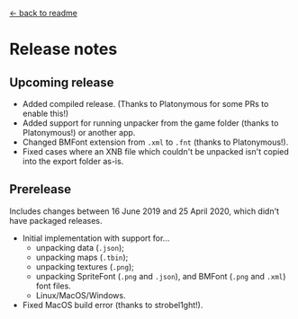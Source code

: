 [← back to readme](README.md)

# Release notes
## Upcoming release
* Added compiled release. (Thanks to Platonymous for some PRs to enable this!)
* Added support for running unpacker from the game folder (thanks to Platonymous!) or another app.
* Changed BMFont extension from `.xml` to `.fnt` (thanks to Platonymous!).
* Fixed cases where an XNB file which couldn't be unpacked isn't copied into the export folder as-is.

## Prerelease
Includes changes between 16 June 2019 and 25 April 2020, which didn't have packaged releases.

* Initial implementation with support for...
  * unpacking data (`.json`);
  * unpacking maps (`.tbin`);
  * unpacking textures (`.png`);
  * unpacking SpriteFont (`.png` and `.json`), and BMFont (`.png` and `.xml`) font files.
  * Linux/MacOS/Windows.
* Fixed MacOS build error (thanks to strobel1ght!).
